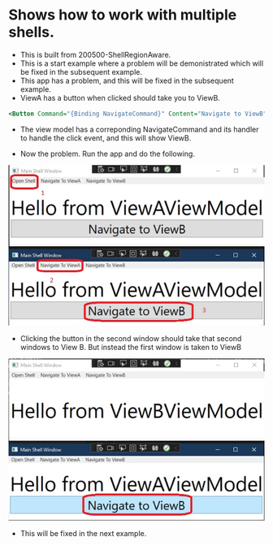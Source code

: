 # Shows how to work with multiple shells.
- This is built from 200500-ShellRegionAware.
- This is a start example where a problem will be demonistrated which will be fixed in the subsequent example.
- This app has a problem, and this will be fixed in the subsequent example. 
- ViewA has a button when clicked should take you to ViewB.
```xml
<Button Command="{Binding NavigateCommand}" Content="Navigate to ViewB" FontSize="30" />
```
- The view model has a correponding NavigateCommand and its handler to handle the click event, and this will show ViewB.

- Now the problem. Run the app and do the following.

![Child Region Problem](./images/20ChildRegionMultipleShellProblem20.jpg)

- Clicking the button in the second window should take that second windows to View B. But instead the first window is taken to ViewB

![Child Region Problem](./images/20ChildRegionMultipleShellProblem30.jpg)

- This will be fixed in the next example.
